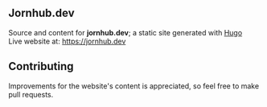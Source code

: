 ## Jornhub.dev
Source and content for **jornhub.dev**; a static site generated with [Hugo](https://gohugo.io/)  
Live website at: https://jornhub.dev

## Contributing
Improvements for the website's content is appreciated, so feel free to make pull requests.
